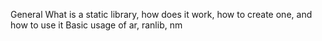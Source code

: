 General
 What is a static library, how does it work, how to create one, and how to use it
 Basic usage of ar, ranlib, nm
